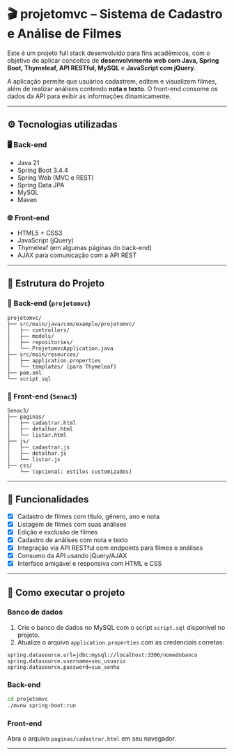 
# 🎬 projetomvc – Sistema de Cadastro e Análise de Filmes

Este é um projeto full stack desenvolvido para fins acadêmicos, com o objetivo de aplicar conceitos de **desenvolvimento web com Java, Spring Boot, Thymeleaf, API RESTful, MySQL** e **JavaScript com jQuery**.

A aplicação permite que usuários cadastrem, editem e visualizem filmes, além de realizar análises contendo **nota e texto**. O front-end consome os dados da API para exibir as informações dinamicamente.

---

## ⚙️ Tecnologias utilizadas

### 🖥️ Back-end
- Java 21
- Spring Boot 3.4.4
- Spring Web (MVC e REST)
- Spring Data JPA
- MySQL
- Maven

### 🌐 Front-end
- HTML5 + CSS3
- JavaScript (jQuery)
- Thymeleaf (em algumas páginas do back-end)
- AJAX para comunicação com a API REST

---

## 🧩 Estrutura do Projeto

### 📁 Back-end (`projetomvc`)
```
projetomvc/
├── src/main/java/com/example/projetomvc/
│   ├── controllers/
│   ├── models/
│   ├── repositories/
│   └── ProjetomvcApplication.java
├── src/main/resources/
│   ├── application.properties
│   └── templates/ (para Thymeleaf)
├── pom.xml
└── script.sql
```

### 📁 Front-end (`Senac3`)
```
Senac3/
├── paginas/
│   ├── cadastrar.html
│   ├── detalhar.html
│   └── listar.html
├── js/
│   ├── cadastrar.js
│   ├── detalhar.js
│   └── listar.js
├── css/
    └── (opcional: estilos customizados)
```

---

## 🚀 Funcionalidades

- [x] Cadastro de filmes com título, gênero, ano e nota
- [x] Listagem de filmes com suas análises
- [x] Edição e exclusão de filmes
- [x] Cadastro de análises com nota e texto
- [x] Integração via API RESTful com endpoints para filmes e análises
- [x] Consumo da API usando jQuery/AJAX
- [x] Interface amigável e responsiva com HTML e CSS

---

## 🔧 Como executar o projeto

### Banco de dados
1. Crie o banco de dados no MySQL com o script `script.sql` disponível no projeto.
2. Atualize o arquivo `application.properties` com as credenciais corretas:

```properties
spring.datasource.url=jdbc:mysql://localhost:3306/nomedobanco
spring.datasource.username=seu_usuario
spring.datasource.password=sua_senha
```

### Back-end
```bash
cd projetomvc
./mvnw spring-boot:run
```

### Front-end
Abra o arquivo `paginas/cadastrar.html` em seu navegador.

---
